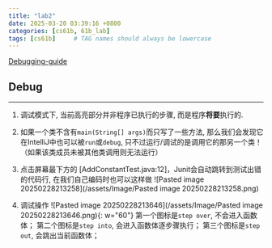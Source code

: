 ```yaml
---
title: "lab2"
date: 2025-03-20 03:39:16 +0800
categories: [cs61b, 61b_lab]
tags: [cs61b]     # TAG names should always be lowercase
---
```

[Debugging-guide](https://sp21.datastructur.es/materials/guides/debugging-guide.html)

## Debug 
---
1. 调试模式下, 当前高亮部分并非程序已执行的步骤, 而是程序**将要**执行的.

2. 如果一个类不含有`main(String[] args)`而只写了一些方法, 那么我们会发现它在IntelliJ中也可以被`run`或`debug`, 只不过运行/调试的是调用它的那另一个类！（如果该类成员未被其他类调用则无法运行）

3. 点击屏幕最下方的 [AddConstantTest.java:12]，Junit会自动跳转到测试出错的代码行, 在我们自己编码时也可以这样做   ![Pasted image 20250228213258](/assets/Image/Pasted image 20250228213258.png)

4. 调试操作 ![Pasted image 20250228213646](/assets/Image/Pasted image 20250228213646.png){: w="60"}
	第一个图标是`step over`, 不会进入函数体；
	第二个图标是`step into`, 会进入函数体逐步骤执行；
	第三个图标是`step out`, 会跳出当前函数体；

